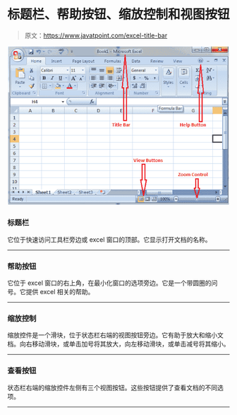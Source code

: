 # 标题栏、帮助按钮、缩放控制和视图按钮

> 原文：<https://www.javatpoint.com/excel-title-bar>

![Title Bar, Help Button, Zoom Control and View Buttons in excel](img/a8bbd7f77cf866b2024a199c566dc862.png)

### 标题栏

它位于快速访问工具栏旁边或 excel 窗口的顶部。它显示打开文档的名称。

* * *

### 帮助按钮

它位于 excel 窗口的右上角，在最小化窗口的选项旁边。它是一个带圆圈的问号。它提供 excel 相关的帮助。

* * *

### 缩放控制

缩放控件是一个滑块，位于状态栏右端的视图按钮旁边。它有助于放大和缩小文档。向右移动滑块，或单击加号将其放大，向左移动滑块，或单击减号将其缩小。

* * *

### 查看按钮

状态栏右端的缩放控件左侧有三个视图按钮。这些按钮提供了查看文档的不同选项。

* * *